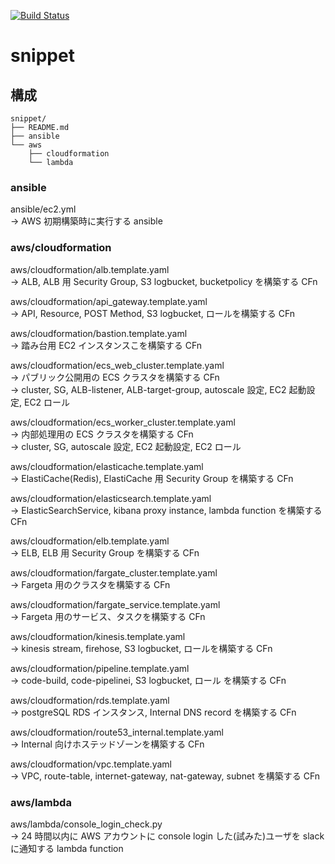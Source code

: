 [![Build Status](https://travis-ci.org/yokobot/snippet.svg?branch=master)](https://travis-ci.org/yokobot/snippet)

# snippet

## 構成

```
snippet/
├── README.md
├── ansible
└── aws
    ├── cloudformation
    └── lambda

```

### ansible
ansible/ec2.yml  
-> AWS 初期構築時に実行する ansible
  
### aws/cloudformation
aws/cloudformation/alb.template.yaml  
-> ALB, ALB 用 Security Group, S3 logbucket, bucketpolicy を構築する CFn  
  
aws/cloudformation/api_gateway.template.yaml  
-> API, Resource, POST Method, S3 logbucket, ロールを構築する CFn  
  
aws/cloudformation/bastion.template.yaml  
-> 踏み台用 EC2 インスタンスこを構築する CFn  
  
aws/cloudformation/ecs_web_cluster.template.yaml  
-> パブリック公開用の ECS クラスタを構築する CFn  
-> cluster, SG, ALB-listener, ALB-target-group, autoscale 設定, EC2 起動設定, EC2 ロール  
  
aws/cloudformation/ecs_worker_cluster.template.yaml  
-> 内部処理用の ECS クラスタを構築する CFn  
-> cluster, SG, autoscale 設定, EC2 起動設定, EC2 ロール  
  
aws/cloudformation/elasticache.template.yaml  
-> ElastiCache(Redis), ElastiCache 用 Security Group を構築する CFn 
  
aws/cloudformation/elasticsearch.template.yaml  
-> ElasticSearchService, kibana proxy instance, lambda function を構築する CFn  
  
aws/cloudformation/elb.template.yaml  
-> ELB, ELB 用 Security Group を構築する CFn  
  
aws/cloudformation/fargate_cluster.template.yaml  
-> Fargeta 用のクラスタを構築する CFn  
  
aws/cloudformation/fargate_service.template.yaml  
-> Fargeta 用のサービス、タスクを構築する CFn  
  
aws/cloudformation/kinesis.template.yaml  
-> kinesis stream, firehose, S3 logbucket, ロールを構築する CFn  
  
aws/cloudformation/pipeline.template.yaml  
-> code-build, code-pipelinei, S3 logbucket, ロール を構築する CFn  
  
aws/cloudformation/rds.template.yaml  
-> postgreSQL RDS インスタンス, Internal DNS record を構築する CFn  
  
aws/cloudformation/route53_internal.template.yaml  
-> Internal 向けホステッドゾーンを構築する CFn  
  
aws/cloudformation/vpc.template.yaml  
-> VPC, route-table, internet-gateway, nat-gateway, subnet を構築する CFn  
  
### aws/lambda
aws/lambda/console_login_check.py  
-> 24 時間以内に AWS アカウントに console login した(試みた)ユーザを slack に通知する lambda function  
  
